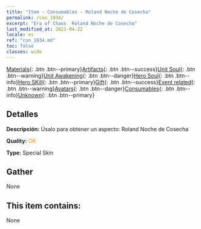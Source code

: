 ```yaml
---
title: "Item - Consumables - Roland Noche de Cosecha"
permalink: /con_1034/
excerpt: "Era of Chaos  Roland Noche de Cosecha"
last_modified_at: 2021-04-22
locale: es
ref: "con_1034.md"
toc: false
classes: wide
---
```

 [Materials](/ItemsES/){: .btn .btn--primary}[Artifacts](/ItemsES/Artifacts/){: .btn .btn--success}[Unit Soul](/ItemsES/UnitSoul/){: .btn .btn--warning}[Unit Awakening](/ItemsES/UnitAwakening/){: .btn .btn--danger}[Hero Soul](/ItemsES/HeroSoul/){: .btn .btn--info}[Hero SKill](/ItemsES/HeroSkill/){: .btn .btn--primary}[Gift](/ItemsES/Gift/){: .btn .btn--success}[Event related](/ItemsES/Events/){: .btn .btn--warning}[Avatars](/ItemsES/Avatars/){: .btn .btn--danger}[Consumables](/ItemsES/Consumables/){: .btn .btn--info}[Unknown](/ItemsES/Unknown/){: .btn .btn--primary}

## Detalles
 **Descripción:** Úsalo para obtener un aspecto: Roland Noche de Cosecha

 **Quality:** <span style="color: #FF8C00">OK</span>

 **Type:** Special Skin

## Gather

  None

## This item contains:

  None

